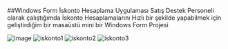 ##Windows Form İskonto Hesaplama Uygulaması
Satış Destek Personeli olarak çalıştığımda İskonto Hesaplamalarını Hızlı bir şekilde yapabilmek için geliştirdiğim bir masaüstü mini bir Windows Form Projesi


![image](https://github.com/user-attachments/assets/4acf6088-3623-47d5-8cca-dce1438b882b)
![iskonto1](https://github.com/user-attachments/assets/0857f2bb-3673-463d-bdb0-46e710f17942)
![iskonto2](https://github.com/user-attachments/assets/42f5b562-ff85-42cf-a778-dcadbbbf6b69)
![iskonto3](https://github.com/user-attachments/assets/255a26b5-24d6-4f0e-9bb7-e6cd7d3d3b49)

